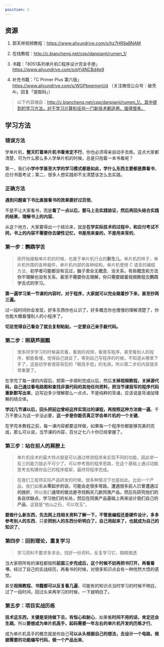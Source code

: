 ```yaml
---
position: 1
---
```


## 资源

1. 郭天祥视频教程：https://www.aliyundrive.com/s/hz7HR9aBNAM

2. 在线教程：http://c.biancheng.net/cpp/danpianji/rumen_1/

3. 书籍：「8051系列单片机C程序设计完全手册」https://www.aliyundrive.com/s/pYi4NCBd4e9

4. 补充书籍：「C Primer Plus 第六版」https://www.aliyundrive.com/s/WGPbpemgnUd （关注微信公众号：破壳Ai，回复「提取码」）


> 以下内容摘自：http://c.biancheng.net/cpp/danpianji/rumen_1/。其中提到的学习方法，对于学习计算机任何一门新技术都适用，值得借鉴。

## 学习方法

### 错误方法

学单片机，**整天盯着单片机书看肯定不行**，你也必须得亲自动手去练。这点大家都清楚，可为什么那么多人学单片机的时候，总是只抱着一本书看呢？

第一，我们**小学中学甚至大学的学习模式都是如此，学什么东西主要都是靠看书**，应付书面考试；第二，很多人想实践却不太清楚该怎么去实践。

### 正确方法

**遇到问题查下书比直接看书的效果要好过百倍**。

不是不让大家看书，而是**看了一点以后，要马上去实践验证，然后再回头结合实践的结果，理解书上的内容**。

从这个地方，大家要得出一个结论来，就是**在学实际技术的过程中，和应付考试不同，书上的内容不需要你去硬性记忆，书是用来查的，不是用来背的**。

### 第一步：鹦鹉学舌

> 刚开始接触单片机的时候，也属于单片机行业的**新生儿**。单片机的样子，单片机外围的各种器件，单片机内部的各种结构，单片机使用 C 语言的编程方法，**初学者可能都没有见过，脑子里全无概念**。**没关系，有些概念和方法你不理解也没有关系，甚至不需要你去理解，你只需要跟着视频教程去鹦鹉学舌式的学习。**

**第一遍学习某一节课的内容时，对于程序，大家就可以完全跟着抄下来，甚至抄两三遍。**

过一段时间你会发现，好多东西你也认识了，好多概念你也慢慢的理解清楚了，你也能大概看懂别人的小程序了。

**切忌觉得自己看会了就去复制粘贴，一定要自己亲手敲代码。**

### 第二步：照葫芦画瓢

> 很多同学学习的时候喜欢看，看我的视频，看我写程序，甚至看别人的程序，都能看懂，觉得自己就会了，等到自己写程序的时候，不知道从哪里下手了，这是初学者很容易犯的「眼高手低」的毛病，所以第二步的内容就非常重要了。

在学完了每一课的内容后，把第一步顺利完成以后，然后**关掉视频教程，关掉源代码，自己通过看电路图和查找非源代码的其他任何资料，把当节课我写的程序代码重新默写出来**，边写边多少理解那么一点点，不是纯粹的背诵，应该说是背诵加理解的结合体。

**学过几节课以后，回头把前边曾经这样实现过的课程，再按照这种方法做一遍**。千万不要认为这一步没必要，**这一步是你能否真正学会单片机的一个关键**。

在学完本教程之前，每一课内容都要这样做，如果每一个程序你都能够完美的完成，那么可以说，当节课的内容，百分之七八十你已经掌握了。

### 第三步：站在前人的肩膀上

> 单片机技术的最大特点就是可以通过修改程序来实现不同的功能，因此举一反三的能力就必不可少了。可以参考我的程序思路，在这个基础上通过动脑思考去构建你自己的程序框架，最终将程序完成。

> 在我们工程师实际产品研发的时候，很多种情况下也是如此。比如一个产品，我们如果**从零起步的话，可能会走很多弯路，遭遇很多前人已曾遭遇过的挫折**，所以我们**通常的做法是寻找购买几款同类产品，然后先研究他们的各自优缺点，学习他们的长处，然后在同类产品基础上再来设计我们自己的产品**，这就是“他山之石，可以攻玉”。

**要做什么新东西，先去网上找相关资料了解一下，不管是编程还是硬件设计，多多参考别人的东西**，只要**把别人的东西分析明白了，自己用起来了，也就成为自己的知识了**。

### 第四步：回到理论，重复学习

> 学习资料不要求多求全，找好一份资料，反复学习它，搞精搞透

当大家把所有的课程都按照**前面三步完成后，这个时候不妨再把书打开，再看看书**，经过了自己的实战经历，再看书的时候，对很多知识点会有一种恍然大悟的感觉。

甚至**视频教程、书籍都可以反复看几遍**，可能有的知识点当时学习的时候不明白，过了一段时间，回过头来再学习的时候，一下就明白了。

### 第五步：项目实战历练

**技术这东西，关键是坚持做下去，有恒心和耐心**，如果**长时间不用的话，肯定还会生疏**。所以**要想成为单片机高手，起码需要一年左右的单片机开发的历练才行**。

成为单片机高手的概念就是你自己**可以从头根据自己的想法，去设计一个电路，根据需要的功能编写代码，做一个产品出来**。




